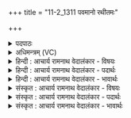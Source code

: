 +++
title = "11-2_1311 पवमानो रथीतमः"

+++
<details><summary>पदपाठः</summary>

प꣡व꣢꣯मानः। र꣣थी꣡त꣢मः। शु꣣भ्रे꣡भिः꣢। शु꣣भ्र꣡श꣢स्तमः। शु꣣भ्र꣢। श꣣स्तमः। ह꣡रि꣢꣯श्चन्द्रः। ह꣡रि꣢꣯। च꣣न्द्रः। मरु꣡द्ग꣢णः। म꣣रु꣢त्। ग꣣णः। १३११।
</details>

<details><summary>अधिमन्त्रम् (VC)</summary>

- पवमानः सोमः
- शतं वैखानसाः
- गायत्री
- षड्जः
</details>

<details><summary>हिन्दी : आचार्य रामनाथ वेदालंकार - विषयः</summary>

अगले मन्त्र में परमात्मा के गुणों का वर्णन है।
</details>

<details><summary>हिन्दी : आचार्य रामनाथ वेदालंकार - पदार्थः</summary>

पदार्थान्वयभाषाः -  (पवमानः) पवित्रकर्ता जगत्स्रष्टा परमेश्वर (रथीतमः) रथियों में श्रेष्ठ, (शुभ्रेभिः) शुभ्र गुण-कर्मों से (शुभ्रशस्तमः) अतिशय निर्मल यशवाला, (हरिश्चन्द्रः) मनोहर आह्लाद देनेवाला और (मरुद्गणः) प्राण-रूप या पवन-रूप गणोंवाला है ॥२॥
</details>

<details><summary>हिन्दी : आचार्य रामनाथ वेदालंकार - भावार्थः</summary>

भावार्थभाषाः -  सूर्य,चाँद,पवन,बिजली आदि और मानव-शरीर जिसके बनाये हुए रथ हैं,ऐसे अत्यन्त यशस्वी,परमानन्ददायक,प्राण आदि को चलानेवाले परमेश्वर का ज्ञान सबको पाना चाहिए ॥२॥
</details>

<details><summary>संस्कृत : आचार्य रामनाथ वेदालंकार - विषयः</summary>

अथ परमात्मनो गुणान् वर्णयति।
</details>

<details><summary>संस्कृत : आचार्य रामनाथ वेदालंकार - पदार्थः</summary>

पदार्थान्वयभाषाः -  (पवमानः) पावकः सोमः जगत्स्रष्टा परमेश्वरः (रथीतमः) रथवत्सु श्रेष्ठः।[रथितमः इति प्राप्ते ‘ईद् रथिनः’। अ० ८।२।१७ वा० इत्यनेन इकारस्य ईकारादेशः।] (शुभ्रेभिः) शुभ्रैः गुणैः (शुभ्रशस्तमः) निर्मलतमयशोयुक्तः, (हरिश्चन्द्रः) हृदयहार्याह्लादः।[हरिः मनोहरः चन्द्रः आह्लादो यस्य सः। चदि आह्लादे।‘ह्रस्वाच्चन्द्रोत्तरपदे मन्त्रे’अ० ६।१।१५१ इति सुडागमः।] (मरुद्गणः) मरुतः प्राणा वायवो वा गणा यस्य तथाविधश्च वर्तते ॥२॥
</details>

<details><summary>संस्कृत : आचार्य रामनाथ वेदालंकार - भावार्थः</summary>

भावार्थभाषाः -  सूर्यचन्द्रपवनविद्युदादयो मानवदेहाश्च यस्य रथाः सन्ति स यशस्वितमः परमानन्दः प्राणादीनां नायकः परमेश्वरः सर्वैर्ज्ञातव्यः ॥२॥
</details>
